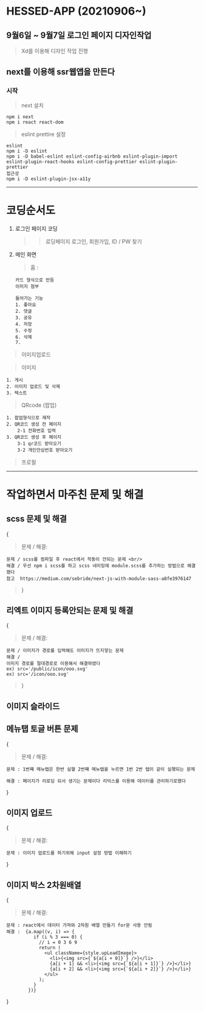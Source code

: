 # HESSED-APP (20210906~)

## 9월6일 ~ 9월7일 로그인 페이지 디자인작업

> Xd를 이용해 디자인 작업 진행

## next를 이용해 ssr웹앱을 만든다

### 시작

> next 설치

    npm i next
    npm i react react-dom

> eslint prettire 설정

    eslint
    npm i -D eslint
    npm i -D babel-eslint eslint-config-airbnb eslint-plugin-import eslint-plugin-react-hooks eslint-config-prettier eslint-plugin-prettier
    접근성
    npm i -D eslint-plugin-jsx-a11y

---

# 코딩순서도

1.  로그인 페이지 코딩

    > > 로딩페이지
    > > 로그인, 회원가입, ID / PW 찾기

2.  메인 화면

    > 홈 :

        카드 형식으로 만듬
        이미지 첨부

        들어가는 기능
        1. 좋아요
        2. 댓글
        3. 공유
        4. 저장
        5. 수정
        6. 삭제
        7.

> 이미지업로드

> 이미지

    1. 게시
    2. 이미지 업로드 및 삭제
    3. 텍스트

> QRcode (팝업)

    1. 팝업형식으로 제작
    2. QR코드 생성 전 페이지
        2-1 전화번호 입력
    3. QR코드 생성 후 페이지
        3-1 qr코드 받아오기
        3-2 개인안심번호 받아오기

> 프로필

---

# 작업하면서 마주친 문제 및 해결

## scss 문제 및 해결

{

> 문제 / 해결:

    문제 / scss를 컴파일 후 react에서 작동이 안되는 문제 <br/>
    해결 / 우선 npm i scss를 하고 scss 네이밍에 module.scss를 추가하는 방법으로 해결했다
    참고  https://medium.com/sebride/next-js-with-module-sass-a8fe3976147

> }

## 리엑트 이미지 등록안되는 문제 및 해결

{

> 문제 / 해결:

    문제 / 이미지가 경로를 입력해도 이미지가 뜨지앟는 문제
    해결 /
    이미지 경로를 절대경로로 이용해서 해결햐였다
    ex) src='/public/icon/ooo.svg'
    ex) src='/icon/ooo.svg'

> }

## 이미지 슬라이드

## 메뉴탭 토글 버튼 문제

{

> 문제 / 해결:

    문제 : 1번쨰 메뉴탭은 한번 실핼 2번쨰 메뉴탭을 누르면 1번 2번 탭이 같이 실행되는 문제

    해결 : 페이지가 리로딩 되서 생기는 문제이다 리덕스를 이용해 데이터를 관리하기로했다

}

## 이미지 업로드

{

> 문제 / 해결:

    문제 : 이미지 업로드를 하기위해 input 설정 방법 이해하기

}

## 이미지 박스 2차원배열

{

> 문제 / 해결:

    문제 : react에서 데이터 가져와 2차원 배열 만들기 for문 사용 안됨
    해결 :  {a.map((v, i) => {
              if (i % 3 === 0) {
                // i = 0 3 6 9
                return (
                  <ul className={style.upLoadImage}>
                    <li>{<img src={`${a[i + 0]}`} />}</li>
                    {a[i + 1] && <li>{<img src={`${a[i + 1]}`} />}</li>}
                    {a[i + 2] && <li>{<img src={`${a[i + 2]}`} />}</li>}
                  </ul>
                );
              }
            })}

}
